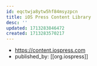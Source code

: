```yaml
---
id: eqctwja8ytw5hf84msyzpcn
title: iOS Press Content Library
desc: ''
updated: 1713283846472
created: 1713283570217
---
```


- https://content.iospress.com
- published_by: [[org.iospress]]